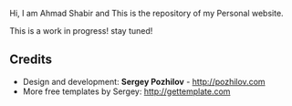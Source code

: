 Hi, I am Ahmad Shabir and This is the repository of my Personal website.

This is a work in progress! stay tuned!


Credits
-------
* Design and development: **Sergey Pozhilov** - http://pozhilov.com
* More free templates by Sergey: http://gettemplate.com

